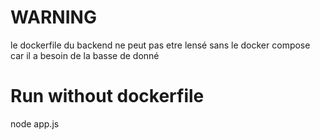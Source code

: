 # WARNING

le dockerfile du backend ne peut pas etre lensé sans le docker compose car il a besoin de la basse de donné

# Run without dockerfile

node app.js
